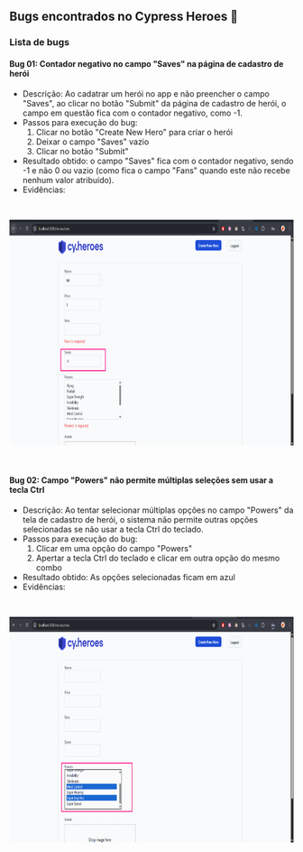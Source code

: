 ## Bugs encontrados no Cypress Heroes 🐞

### Lista de bugs

#### Bug 01: Contador negativo no campo "Saves" na página de cadastro de herói
- Descrição: Ao cadatrar um herói no app e não preencher o campo "Saves", ao clicar no botão "Submit" da página de cadastro de herói, o campo em questão fica com o contador negativo, como -1.
- Passos para execução do bug:
    1. Clicar no botão "Create New Hero" para criar o herói
    2. Deixar o campo "Saves" vazio
    3. Clicar no botão "Submit"
- Resultado obtido: o campo "Saves" fica com o contador negativo, sendo -1 e não 0 ou vazio (como fica o campo "Fans" quando este não recebe nenhum valor atribuído).
- Evidências:
<br>
<p style="text-align: center">
    <img src="imgs_bugs/bug01_cont_Saves.png" alt="Bug contador 'Saves'" height="400">
</p>
<br>

#### Bug 02: Campo "Powers" não permite múltiplas seleções sem usar a tecla Ctrl
- Descrição: Ao tentar selecionar múltiplas opções no campo "Powers" da tela de cadastro de herói, o sistema não permite outras opções selecionadas se não usar a tecla Ctrl do teclado.
- Passos para execução do bug:
    1. Clicar em uma opção do campo "Powers"
    2. Apertar a tecla Ctrl do teclado e clicar em outra opção do mesmo combo
- Resultado obtido: As opções selecionadas ficam em azul
- Evidências: 
<br>
<p style="text-align: center">
    <img src="imgs_bugs/bug02_campo_Powers.png" alt="Bug campo 'Powers'" height="400">
</p>